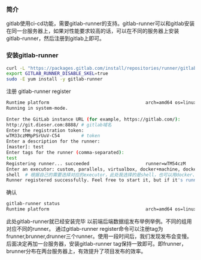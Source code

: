 ### 简介
gitlab使用ci-cd功能，需要gitlab-runner的支持。gitlab-runner可以和gitlab安装在同一台服务器上，如果对性能要求较高的话，可以在不同的服务器上安装gitlab-runner，然后注册到gitlab上即可。

### 安装gitlab-runner

```sh
curl -L "https://packages.gitlab.com/install/repositories/runner/gitlab-runner/script.rpm.sh" | sudo bash
export GITLAB_RUNNER_DISABLE_SKEL=true
sudo -E yum install -y gitlab-runner
```
注册
gitlab-runner register
```sh
Runtime platform                                    arch=amd64 os=linux pid=86204 revision=7f7a4bb0 version=13.11.0
Running in system-mode.                            
                                                   
Enter the GitLab instance URL (for example, https://gitlab.com/):
http://git.dieser.com:8888/ # gitlab域名
Enter the registration token:
wTM33czMMpPSrUuV-C54        # token
Enter a description for the runner:
[master]: test
Enter tags for the runner (comma-separated):
test    
Registering runner... succeeded                     runner=wTM54czM
Enter an executor: custom, parallels, virtualbox, docker+machine, docker-ssh+machine, docker, docker-ssh, shell, ssh, kubernetes:
shell  # 根据自己的需要选择对应的executor，此处我选择的是shell，也可以用docker、kubernetes 
Runner registered successfully. Feel free to start it, but if it's running already the config should be automatically reloaded! 
```
确认
```sh
gitlab-runner status 
Runtime platform                                    arch=amd64 os=linux pid=90228 revision=7f7a4bb0 version=13.11.0
```
此处gitlab-runner就已经安装完毕
以前端后端数据组发布举例举例。不同的组用对应不同的runner。
通过gitlab-runner register命令可以注册tag为frunner,brunner,drunner三个runner。使用一段时间后，我们发现发布会变慢。后面决定再加一台服务器，安装gitlab-runner tag保持一致即可。即frunner，brunner分布在两台服务器上，有效提升了项目发布的效率。
